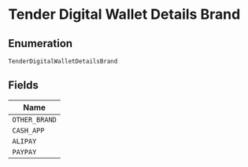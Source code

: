 
# Tender Digital Wallet Details Brand

## Enumeration

`TenderDigitalWalletDetailsBrand`

## Fields

| Name |
|  --- |
| `OTHER_BRAND` |
| `CASH_APP` |
| `ALIPAY` |
| `PAYPAY` |

